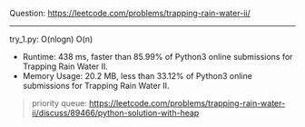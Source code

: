 Question: https://leetcode.com/problems/trapping-rain-water-ii/

---

try_1.py: O(nlogn) O(n)

* Runtime: 438 ms, faster than 85.99% of Python3 online submissions for Trapping Rain Water II.
* Memory Usage: 20.2 MB, less than 33.12% of Python3 online submissions for Trapping Rain Water II.

> priority queue: https://leetcode.com/problems/trapping-rain-water-ii/discuss/89466/python-solution-with-heap
